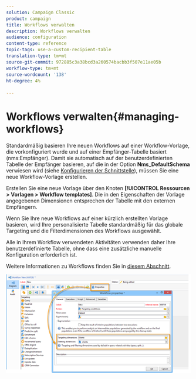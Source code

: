 ```yaml
---
solution: Campaign Classic
product: campaign
title: Workflows verwalten
description: Workflows verwalten
audience: configuration
content-type: reference
topic-tags: use-a-custom-recipient-table
translation-type: tm+mt
source-git-commit: 972885c3a38bcd3a260574bacbb3f507e11ae05b
workflow-type: tm+mt
source-wordcount: '138'
ht-degree: 4%

---
```



# Workflows verwalten{#managing-workflows}

Standardmäßig basieren Ihre neuen Workflows auf einer Workflow-Vorlage, die vorkonfiguriert wurde und auf einer Empfänger-Tabelle basiert (nms:Empfänger). Damit sie automatisch auf der benutzerdefinierten Tabelle der Empfänger basieren, auf die in der Option **Nms_DefaultSchema** verwiesen wird (siehe [Konfigurieren der Schnittstelle](../../configuration/using/configuring-the-interface.md)), müssen Sie eine neue Workflow-Vorlage erstellen.

Erstellen Sie eine neue Vorlage über den Knoten **[!UICONTROL Ressourcen > Vorlagen > Workflow templates]**. Die in den Eigenschaften der Vorlage angegebenen Dimensionen entsprechen der Tabelle mit den externen Empfängern.

Wenn Sie Ihre neue Workflows auf einer kürzlich erstellten Vorlage basieren, wird Ihre personalisierte Tabelle standardmäßig für das globale Targeting und die Filterdimensionen des Workflows ausgewählt.

Alle in Ihrem Workflow verwendeten Aktivitäten verwenden daher Ihre benutzerdefinierte Tabelle, ohne dass eine zusätzliche manuelle Konfiguration erforderlich ist.

Weitere Informationen zu Workflows finden Sie in [diesem Abschnitt](../../workflow/using/about-workflows.md).

![](assets/cfg_external_table_workflow.png)

